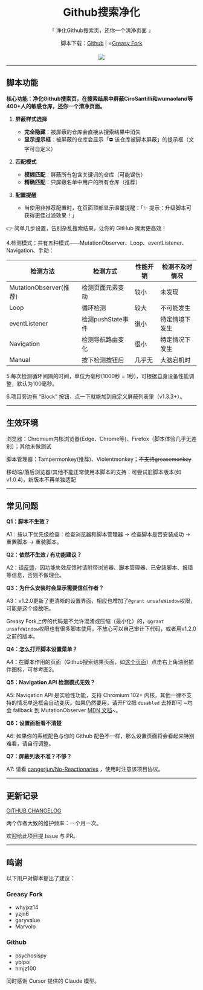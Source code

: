 <center>

<h1 align="center">Github搜索净化</h1>

<p align="center">「 净化Github搜索页，还你一个清净页面 」</p>

<p align="center">脚本下载：<a href="https://github.com/BonjourFeng/Github-Search-Purification">Github</a> | ⭐<a href="https://greasyfork.org/zh-CN/scripts/473912-github%E6%90%9C%E7%B4%A2%E5%87%80%E5%8C%96">Greasy Fork</a></p>

<img src="https://raw.gitmirror.com/BonjourFeng/Script-History/main/history.png">

</center>

---

## 脚本功能

**核心功能：净化Github搜索页，在搜索结果中屏蔽CiroSantilli和wumaoland等400+人的敏感仓库，还你一个清净页面。**

1. **屏蔽样式选择**  
   - **完全隐藏**：被屏蔽的仓库会直接从搜索结果中消失  
   - **显示提示框**：被屏蔽的仓库会显示「⛔ 该仓库被脚本屏蔽」的提示框（文字可自定义）  

2. **匹配模式**  
   - **模糊匹配**：屏蔽所有包含关键词的仓库（可能误伤）  
   - **精确匹配**：只屏蔽名单中用户的所有仓库（推荐）  

3. **配置提醒**  
   - 当使用非推荐配置时，在页面顶部显示温馨提醒：「✨ 提示：升级脚本可获得更佳过滤效果！」  

👉 简单几步设置，告别杂乱搜索结果，让你的 GitHub 探索更高效！

4.检测模式：共有五种模式——MutationObserver、Loop、eventListener、Navigation、手动：

| 检测方法                 | 检测方式          | 性能开销 | 检测不及时情况 |
| -------------------- | ------------- | ---- | ------- |
| MutationObserver(推荐) | 检测页面元素变动      | 较小   | 未发现     |
| Loop                 | 循环检测          | 较大   | 不可能发生   |
| eventListener        | 检测pushState事件 | 很小   | 特定情境下发生 |
| Navigation           | 检测导航路由变化      | 很小   | 特定情况下发生 |
| Manual               | 按下检测按钮后       | 几乎无  | 大脑宕机时   |

5.每次检测循环间隔的时间，单位为毫秒(1000秒 = 1秒)，可根据自身设备性能调整，默认为100毫秒。

6.项目旁边有 “Block” 按钮，点一下就能加到自定义屏蔽列表里（v1.3.3+）。

---

## 生效环境

浏览器：Chromium内核浏览器(Edge、Chrome等)、Firefox（脚本体验几乎无差别）；其他未做测试

脚本管理器：Tampermonkey(推荐)、Violentmonkey；~~不支持greasemonkey~~

移动端/落后浏览器/其他不能正常使用本脚本的支持：可尝试旧脚本版本(如v1.0.4)，新版本不再单独适配

---

## 常见问题

**Q1：脚本不生效？**

A1：按以下优先级检查：检查浏览器和脚本管理器 → 检查脚本是否安装成功 → 重置脚本 → 重装脚本。

**Q2：依然不生效 / 有功能建议？**

A2：请[反馈](https://greasyfork.org/zh-CN/scripts/473912-github%E6%90%9C%E7%B4%A2%E5%87%80%E5%8C%96/feedback)，因功能失效反馈时请附带浏览器、脚本管理器、已安装脚本、报错等信息，否则不做理会。

**Q3：为什么安装时会显示需要信任作者？**

A3：v1.2.0更新了更清晰的设置界面，相应也增加了`@grant unsafeWindow`权限，可能是这个缘故吧。

Greasy Fork上传的代码是不允许混淆或压缩（最小化）的，`@grant unsafeWindow`权限也有很多脚本使用，不放心可以自己审计下代码，或者用v1.2.0之前的版本。

**Q4：怎么打开脚本设置菜单？**

A4：在脚本作用的页面（Github搜索结果页面，如[这个页面](https://github.com/search?q=%E6%94%BF%E6%B2%BB&type=repositories&s=stars&o=desc)）点击右上角油猴插件图标，可参考图2。

**Q5：Navigation API 检测模式无效？**

A5: Navigation API 是实验性功能，支持 Chromium 102+ 内核，其他一律不支持的情况单选框会自动变灰。如果仍然要用，请开F12把 `disabled` 去掉即可 ~均会 fallback 到  MutationObserver [MDN 文档](https://developer.mozilla.org/zh-CN/docs/Web/API/Navigation#%E6%B5%8F%E8%A7%88%E5%99%A8%E5%85%BC%E5%AE%B9%E6%80%A7)~。

**Q6：设置面板看不清楚**

A6: 如果你的系统配色与你的 Github 配色不一样，那么设置页面将会看起来特别难看，请自行调整。

**Q7：屏蔽列表不准？不够？**

A7: 请看 [cangerjun/No-Reactionaries](https://github.com/cangerjun/No-Reactionaries/main/list.txt) ，使用时注意该项目协议。

---

## 更新记录

[GITHUB CHANGELOG](CHANGELOG.md)

两个作者大致的维护频率：一个月一次。

欢迎给此项目提 Issue 与 PR。

---

## 鸣谢

以下用户对脚本提出了建议：
### Greasy Fork

- whyjxz14
- yzjn6
- garyvalue
- Marvolo

### Github

- psychosispy
- yblpoi
- hmjz100

同时感谢 Cursor 提供的 Claude 模型。